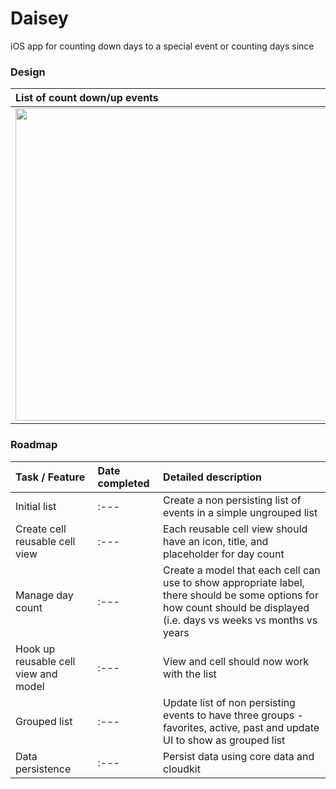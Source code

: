 # Daisey
iOS app for counting down days to a special event or counting days since


### Design

|List of count down/up events|Add new event|Widgets|
|:---|:---|:---|
|<img src="https://user-images.githubusercontent.com/15108725/119750465-63c9a380-be67-11eb-8b3d-94b051b79bee.jpeg" height="500">|<img src="https://user-images.githubusercontent.com/15108725/119750522-865bbc80-be67-11eb-912e-691ce12c593c.jpeg" height="500">|<img src="https://user-images.githubusercontent.com/15108725/119750511-7d6aeb00-be67-11eb-9b57-c8441d0769cf.jpeg" width="500">|


### Roadmap

|Task / Feature|Date completed|Detailed description|
|:---|:---|:---|
|Initial list|:---|Create a non persisting list of events in a simple ungrouped list|
|Create cell reusable cell view|:---|Each reusable cell view should have an icon, title, and placeholder for day count|
|Manage day count|:---|Create a model that each cell can use to show appropriate label, there should be some options for how count should be displayed (i.e. days vs weeks vs months vs years|
|Hook up reusable cell view and model|:---|View and cell should now work with the list|
|Grouped list|:---|Update list of non persisting events to have three groups - favorites, active, past and update UI to show as grouped list|
|Data persistence|:---|Persist data using core data and cloudkit|
